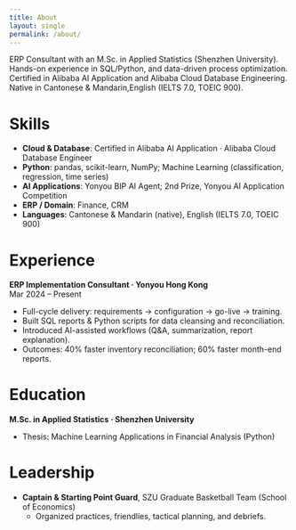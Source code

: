 ```yaml
---
title: About
layout: single
permalink: /about/
---
```


ERP Consultant with an M.Sc. in Applied Statistics (Shenzhen University). Hands-on experience in SQL/Python, and data-driven process optimization. Certified in Alibaba AI Application and Alibaba Cloud Database Engineering. Native in Cantonese & Mandarin,English (IELTS 7.0, TOEIC 900).

# Skills
- **Cloud & Database**: Certified in Alibaba AI Application · Alibaba Cloud Database Engineer
- **Python**: pandas, scikit-learn, NumPy; Machine Learning (classification, regression, time series)
- **AI Applications**: Yonyou BIP AI Agent; 2nd Prize, Yonyou AI Application Competition
- **ERP / Domain**: Finance, CRM
- **Languages**: Cantonese & Mandarin (native), English (IELTS 7.0, TOEIC 900)

# Experience
**ERP Implementation Consultant · Yonyou Hong Kong**  
Mar 2024 – Present  
- Full-cycle delivery: requirements → configuration → go-live → training.  
- Built SQL reports & Python scripts for data cleansing and reconciliation.  
- Introduced AI-assisted workflows (Q&A, summarization, report explanation).  
- Outcomes: 40% faster inventory reconciliation; 60% faster month-end reports.

# Education
**M.Sc. in Applied Statistics · Shenzhen University**  
- Thesis: Machine Learning Applications in Financial Analysis (Python)

# Leadership
- **Captain & Starting Point Guard**, SZU Graduate Basketball Team (School of Economics)  
  - Organized practices, friendlies, tactical planning, and debriefs.
